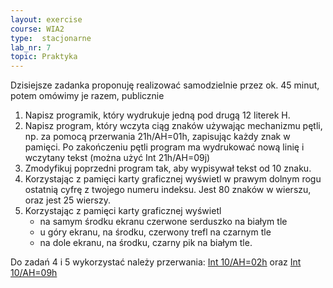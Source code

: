 ```yaml
---
layout: exercise
course: WIA2
type:  stacjonarne
lab_nr: 7
topic: Praktyka
---
```

Dzisiejsze zadanka proponuję realizować samodzielnie przez ok. 45 minut, potem omówimy je razem, publicznie
1. Napisz programik, który wydrukuje jedną pod drugą 12 literek H.
2. Napisz program, który wczyta ciąg znaków używając mechanizmu pętli, np. za pomocą przerwania 21h/AH=01h, zapisując każdy znak w pamięci. Po zakończeniu pętli program ma wydrukować nową linię i wczytany tekst (można użyć Int 21h/AH=09j)
3. Zmodyfikuj poprzedni program tak, aby wypisywał tekst od 10 znaku.
4. Korzystając z pamięci karty graficznej wyświetl w prawym dolnym rogu ostatnią cyfrę z twojego numeru indeksu. Jest 80 znaków w wierszu, oraz jest 25 wierszy.
5. Korzystając z pamięci karty graficznej wyświetl
   - na samym środku ekranu czerwone serduszko na białym tle
   - u góry ekranu, na środku, czerwony trefl na czarnym tle
   - na dole ekranu, na środku, czarny pik na białym tle. 

Do zadań 4 i 5 wykorzystać należy przerwania: [Int 10/AH=02h](http://www.ctyme.com/intr/rb-0087.htm) oraz [Int 10/AH=09h](http://www.ctyme.com/intr/rb-0099.htm)
